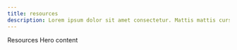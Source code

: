 ```yaml
---
title: resources
description: Lorem ipsum dolor sit amet consectetur. Mattis mattis cursus tristique donec nibh dictum.
---
```


Resources Hero content
